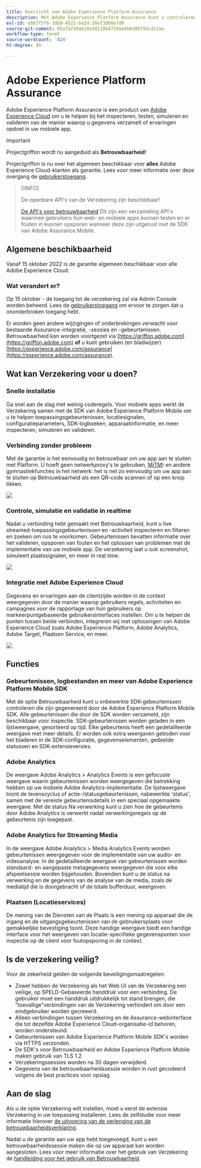 ```yaml
---
title: Overzicht van Adobe Experience Platform Assurance
description: Met Adobe Experience Platform Assurance kunt u controleren, testen, simuleren en valideren hoe u gegevens verzamelt of ervaringen aanbiedt in uw mobiele toepassingen.
exl-id: e887f5f6-3db0-4521-be2d-20ef3d08e7d0
source-git-commit: 05a7b73da610a30119b4719ae6b6d85f93cdc2ae
workflow-type: tm+mt
source-wordcount: '824'
ht-degree: 4%

---
```


# Adobe Experience Platform Assurance

Adobe Experience Platform Assurance is een product van [Adobe Experience Cloud](https://www.adobe.com/experience-cloud.html) om u te helpen bij het inspecteren, testen, simuleren en valideren van de manier waarop u gegevens verzamelt of ervaringen opdoet in uw mobiele app.

>[!IMPORTANT]
>
> Projectgriffon wordt nu aangeduid als **Betrouwbaarheid**!
>
> Projectgriffon is nu over het algemeen beschikbaar voor **alles** Adobe Experience Cloud-klanten als garantie. Lees voor meer informatie over deze overgang de [gebruikerstoegang](./user-access.md).

>[!INFO]
>
>De openbare API&#39;s van de Verzekering zijn beschikbaar!
>
>[De API&#39;s voor betrouwbaarheid](https://developer.adobe.com/adobe-assurance-public-apis/) Dit zijn een verzameling API&#39;s waarmee gebruikers hun web- en mobiele apps kunnen testen en er fouten in kunnen opsporen wanneer deze zijn uitgerust met de SDK van Adobe Assurance Mobile.

## Algemene beschikbaarheid

Vanaf 15 oktober 2022 is de garantie algemeen beschikbaar voor alle Adobe Experience Cloud.

### Wat verandert er?

Op 15 oktober - de toegang tot de verzekering zal via Admin Console worden beheerd. Lees de [gebruikerstoegang](./user-access.md) om ervoor te zorgen dat u ononderbroken toegang hebt.

Er worden geen andere wijzigingen of onderbrekingen verwacht voor bestaande Assurance-integratie, -sessies en -gebeurtenissen. Betrouwbaarheid kan worden voortgezet via [https://griffon.adobe.com](https://griffon.adobe.com) **of** u kunt gebruiken (en bladwijzer) [https://experience.adobe.com/assurance](https://experience.adobe.com/assurance).

## Wat kan Verzekering voor u doen?

### Snelle installatie

Ga snel aan de slag met weinig coderegels. Voor mobiele apps werkt de Verzekering samen met de SDK van Adobe Experience Platform Mobile om u te helpen toepassingsgebeurtenissen, locatiesignalen, configuratieparameters, SDK-logboeken, apparaatinformatie, en meer inspecteren, simuleren en valideren.

### Verbinding zonder probleem

Met de garantie is het eenvoudig en betrouwbaar om uw app aan te sluiten met Platform. U hoeft geen netwerkproxy&#39;s te gebruiken, [MiTM](https://en.wikipedia.org/wiki/Man-in-the-middle_attack)) en andere gymnastiekfuncties in het netwerk: het is net zo eenvoudig om uw app aan te sluiten op Betrouwbaarheid als een QR-code scannen of op een knop tikken.

![](./images/index/no-hassle-connection.png)

### Controle, simulatie en validatie in realtime

Nadat u verbinding hebt gemaakt met Betrouwbaarheid, kunt u live streamed-toepassingsgebeurtenissen en -activiteit inspecteren en filteren en zoeken om ruis te voorkomen. Gebeurtenissen bevatten informatie over het valideren, opsporen van fouten en het oplossen van problemen met de implementatie van uw mobiele app. De verzekering laat u ook screenshot, simuleert plaatssignalen, en meer in real time.

![](./images/index/real-time-insepction.png)

### Integratie met Adobe Experience Cloud

Gegevens en ervaringen aan de clientzijde worden in de context weergegeven door de manier waarop gebruikers regels, activiteiten en campagnes voor de rapportage van hun gebruikers op markeerpuntgebaseerde gebruikersinterfaces instellen. Om u te helpen de punten tussen beide verbinden, integreren wij met oplossingen van Adobe Experience Cloud zoals Adobe Experience Platform, Adobe Analytics, Adobe Target, Plaatsen Service, en meer.

![](./images/index/integration.png)

## Functies

### Gebeurtenissen, logbestanden en meer van Adobe Experience Platform Mobile SDK

Met de optie Betrouwbaarheid kunt u onbewerkte SDK-gebeurtenissen controleren die zijn gegenereerd door de Adobe Experience Platform Mobile SDK. Alle gebeurtenissen die door de SDK worden verzameld, zijn beschikbaar voor inspectie. SDK-gebeurtenissen worden geladen in een lijstweergave, gesorteerd op tijd. Elke gebeurtenis heeft een gedetailleerde weergave met meer details. Er worden ook extra weergaven geboden voor het bladeren in de SDK-configuratie, gegevenselementen, gedeelde statussen en SDK-extensieversies.

### Adobe Analytics

De weergave Adobe Analytics > Analytics Events is een gefocuste weergave waarin gebeurtenissen worden weergegeven die betrekking hebben op uw mobiele Adobe Analytics-implementatie. De lijstweergave toont de levenscyclus of actie-/statusgebeurtenissen, nabewerkte &#39;status&#39;, samen met de vereiste gebeurtenisdetails in een speciaal opgemaakte weergave. Met de status Na verwerking kunt u zien hoe de gebeurtenis door Adobe Analytics is verwerkt nadat verwerkingsregels op de gebeurtenis zijn toegepast.

### Adobe Analytics for Streaming Media

In de weergave Adobe Analytics > Media Analytics Events worden gebeurtenissen weergegeven voor de implementatie van uw audio- en videoanalyse. In de gedetailleerde weergave van gebeurtenissen worden standaard- en aangepaste metagegevens weergegeven die voor elke afspeelsessie worden bijgehouden. Bovendien kunt u de status na verwerking en de gegevens van de analyse van de media, zoals de mediatijd die is doorgebracht of de totale bufferduur, weergeven.

### Plaatsen (Locatieservices)

De mening van de Diensten van de Plaats is een mening op apparaat die de ingang en de uitgangsgebeurtenissen van de gebruikersplaats voor gemakkelijke bevestiging toont. Deze handige weergave biedt een handige interface voor het weergeven van locatie-specifieke gegevenspunten voor inspectie op de client voor foutopsporing in de context.

## Is de verzekering veilig?

Voor de zekerheid gelden de volgende beveiligingsmaatregelen:

* Zowel hebben de Verzekering als het Web UI van de Verzekering een veilige, op SPELD-Gebaseerde handdruk voor een verbinding. De gebruiker moet een handdruk uitdrukkelijk tot stand brengen, die &quot;toevallige&quot;verbindingen van de Verzekering verhindert om door een eindgebruiker worden gecreeerd.
* Alleen verbindingen tussen Verzekering en de Assurance-webinterface die tot dezelfde Adobe Experience Cloud-organisatie-id behoren, worden ondersteund.
* Gebeurtenissen van Adobe Experience Platform Mobile SDK&#39;s worden via HTTPS verzonden.
* De SDK&#39;s voor Betrouwbaarheid en Adobe Experience Platform Mobile maken gebruik van TLS 1.2
* Verzekeringssessies worden na 30 dagen verwijderd.
* Gegevens van de betrouwbaarheidssessie worden in rust gecodeerd volgens de best practices voor opslag.

## Aan de slag

Als u de optie Verzekering wilt instellen, moet u eerst de extensie Verzekering in uw toepassing installeren. Lees de zelfstudie voor meer informatie hierover [de uitvoering van de verlenging van de betrouwbaarheidsverklaring](https://developer.adobe.com/client-sdks/documentation/platform-assurance-sdk/#add-the-aep-assurance-extension-to-your-app).

Nadat u de garantie aan uw app hebt toegevoegd, kunt u een betrouwbaarheidssessie maken die op uw apparaat kan worden aangesloten. Lees voor meer informatie over het gebruik van Verzekering de [handleiding voor het gebruik van Betrouwbaarheid](./tutorials/using-assurance.md).
